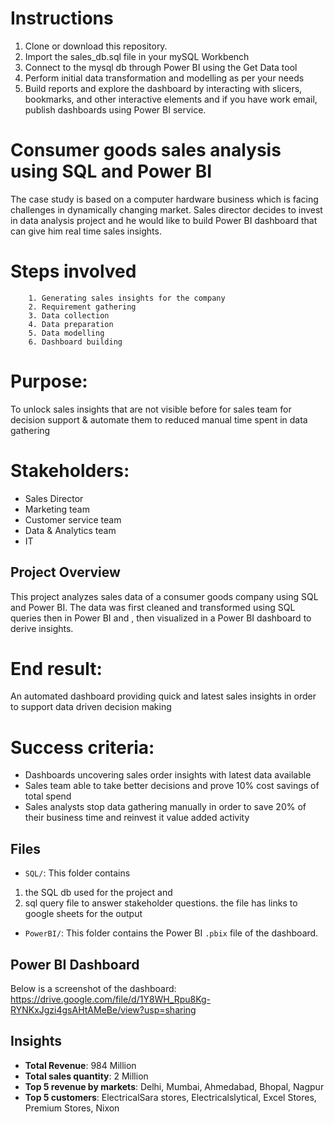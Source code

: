# Instructions
1. Clone or download this repository.
2. Import the sales_db.sql file in your mySQL Workbench
3. Connect to the mysql db through Power BI using the Get Data tool
4. Perform initial data transformation and modelling as per your needs
5. Build reports and explore the dashboard by interacting with slicers, bookmarks, and other interactive elements and if you have work email, publish dashboards using Power BI service.

# Consumer goods sales analysis using SQL and Power BI
The case study is based on a computer hardware business  which is facing challenges in dynamically changing market. Sales director decides to invest in data analysis project and he would like to build Power BI dashboard that can give him real time sales insights.

# Steps involved

        1. Generating sales insights for the company
        2. Requirement gathering
        3. Data collection
        4. Data preparation
        5. Data modelling
        6. Dashboard building
# Purpose: 
To unlock sales insights that are not visible before for sales team for decision support & automate them to reduced manual time spent in data gathering

# Stakeholders: 

- Sales Director
- Marketing team
- Customer service team
- Data & Analytics team
- IT
## Project Overview
This project analyzes sales data of a consumer goods company using SQL and Power BI. The data was first cleaned and transformed using SQL queries then in Power BI and , then visualized in a Power BI dashboard to derive insights.

# End result: 
An automated dashboard providing quick and latest sales insights in order to support data driven decision making

# Success criteria:

- Dashboards uncovering sales order insights with latest data available
- Sales team able to take better decisions and prove 10% cost savings of total spend
- Sales analysts stop data gathering manually in order to save 20% of their business time and reinvest it value added activity

## Files
- `SQL/`: This folder contains 
1. the SQL db used for the project and 
2. sql query file to answer stakeholder questions. the file has links to google sheets for the output 
- `PowerBI/`: This folder contains the Power BI `.pbix` file of the dashboard.


## Power BI Dashboard
Below is a screenshot of the dashboard:
https://drive.google.com/file/d/1Y8WH_Rpu8Kg-RYNKxJgzi4gsAHtAMeBe/view?usp=sharing
## Insights
- **Total Revenue**: 984 Million
- **Total sales quantity**: 2 Million
- **Top 5 revenue by markets**: Delhi, Mumbai, Ahmedabad, Bhopal, Nagpur
- **Top 5 customers**: ElectricalSara stores, Electricalslytical, Excel Stores, Premium Stores, Nixon